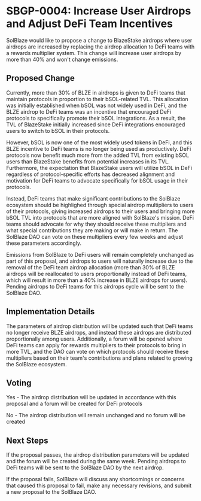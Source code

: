 # SBGP-0004: Increase User Airdrops and Adjust DeFi Team Incentives
SolBlaze would like to propose a change to BlazeStake airdrops where user airdrops are increased by replacing the airdrop allocation to DeFi teams with a rewards multiplier system. This change will increase user airdrops by more than 40% and won't change emissions.

## Proposed Change
Currently, more than 30% of BLZE in airdrops is given to DeFi teams that maintain protocols in proportion to their bSOL-related TVL. This allocation was initially established when bSOL was not widely used in DeFi, and the BLZE airdrop to DeFi teams was an incentive that encouraged DeFi protocols to specifically promote their bSOL integrations. As a result, the TVL of BlazeStake initially increased since DeFi integrations encouraged users to switch to bSOL in their protocols.

However, bSOL is now one of the most widely used tokens in DeFi, and this BLZE incentive to DeFi teams is no longer being used as productively. DeFi protocols now benefit much more from the added TVL from existing bSOL users than BlazeStake benefits from potential increases in its TVL. Furthermore, the expectation that BlazeStake users will utilize bSOL in DeFi regardless of protocol-specific efforts has decreased alignment and motivation for DeFi teams to advocate specifically for bSOL usage in their protocols.

Instead, DeFi teams that make significant contributions to the SolBlaze ecosystem should be highlighed through special airdrop multipliers to users of their protocols, giving increased airdrops to their users and bringing more bSOL TVL into protocols that are more aligned with SolBlaze's mission. DeFi teams should advocate for why they should receive these multipliers and what special contributions they are making or will make in return. The SolBlaze DAO can vote on these multipliers every few weeks and adjust these parameters accordingly.

Emissions from SolBlaze to DeFi users will remain completely unchanged as part of this proposal, and airdrops to users will naturally increase due to the removal of the DeFi team airdrop allocation (more than 30% of BLZE airdrops will be reallocated to users proportionally instead of DeFi teams, which will result in more than a 40% increase in BLZE airdrops for users). Pending airdrops to DeFi teams for this airdrops cycle will be sent to the SolBlaze DAO.

## Implementation Details
The parameters of airdrop distribution will be updated such that DeFi teams no longer receive BLZE airdrops, and instead these airdrops are distributed proportionally among users. Additionally, a forum will be opened where DeFi teams can apply for rewards multipliers to their protocols to bring in more TVL, and the DAO can vote on which protocols should receive these multipliers based on their team's contributions and plans related to growing the SolBlaze ecosystem.

## Voting
Yes - The airdrop distribution will be updated in accordance with this proposal and a forum will be created for DeFi protocols

No - The airdrop distribution will remain unchanged and no forum will be created

## Next Steps
If the proposal passes, the airdrop distribution parameters will be updated and the forum will be created during the same week. Pending airdrops to DeFi teams will be sent to the SolBlaze DAO by the next airdrop.

If the proposal fails, SolBlaze will discuss any shortcomings or concerns that caused this proposal to fail, make any necessary revisions, and submit a new proposal to the SolBlaze DAO.

